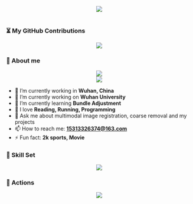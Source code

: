 <!-- 欢迎的图片 -->
<div align="center" ><img order-radius="100px" src="https://media.giphy.com/media/dzaUX7CAG0Ihi/giphy.gif"/></div>
<br>

### ⏳ My GitHub Contributions
<!-- 贪吃蛇代码贡献图 -->
<div align="center"><img src="https://cdn.jsdelivr.net/gh/AndrewAndHelen/AndrewAndHelen/assets/github-contribution-grid-snake.svg" /></div>

### 🙋 About me
<div align="center"><img src="https://github-readme-stats.vercel.app/api?username=AndrewAndHelen&show_icons=true&bg_color=00000000" /></div>
<div align="center"><img src="https://github-readme-stats.vercel.app/api/top-langs/?username=AndrewAndHelen&layout=compact" /></div>

- 👯 I’m currently working in **Wuhan, China**
- 🔭 I’m currently working on **Wuhan University**
- 🌱 I’m currently learning **Bundle Adjustment**
- 🤔 I love **Reading, Running, Programming**
- 💬 Ask me about multimodal image registration, coarse removal and my projects
- 📫 How to reach me: **15313326374@163.com**
- ⚡ Fun fact: **2k sports, Movie**

### 🧰 Skill Set
<div align="center">
  <img src="https://skillicons.dev/icons?perline=15&i=github,gitlab,git,twitter,stackoverflow,vscode,vim,python,java,c,cpp,golang,mysql,postgres,md,regex,linux,docker,nginx,qt"/></a>
</div>

### 🚀 Actions
<div align="center"> <img src="https://metrics.lecoq.io/AndrewAndHelen?template=classic&isocalendar=1&base=header%2C%20activity%2C%20community%2C%20repositories%2C%20metadata&base.indepth=false&base.hireable=false&base.skip=false&isocalendar=false&isocalendar.duration=half-year&config.timezone=Asia%2FShanghai"> </div>

<!-- GitHub数据统计 -->

